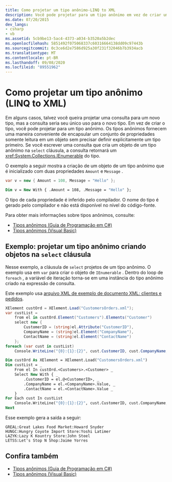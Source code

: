 ```yaml
---
title: Como projetar um tipo anônimo-LINQ to XML
description: Você pode projetar para um tipo anônimo em vez de criar um tipo apenas para uso na projeção. Este artigo fornece um exemplo de C# e Visual Basic.
ms.date: 07/20/2015
dev_langs:
- csharp
- vb
ms.assetid: 5cb9be13-5ac4-4373-a034-b3520a5b2dec
ms.openlocfilehash: 5851492f075068337c60316664138dd09c97443b
ms.sourcegitcommit: 0c3ce6d2e7586d925a30f231f32046b7b3934acb
ms.translationtype: MT
ms.contentlocale: pt-BR
ms.lasthandoff: 09/08/2020
ms.locfileid: "89551962"
---
```

# <a name="how-to-project-an-anonymous-type-linq-to-xml"></a>Como projetar um tipo anônimo (LINQ to XML)

Em alguns casos, talvez você queira projetar uma consulta para um novo tipo, mas a consulta seria seu único uso para o novo tipo. Em vez de criar o tipo, você pode projetar para um tipo anônimo. Os tipos anônimos fornecem uma maneira conveniente de encapsular um conjunto de propriedades somente leitura em um objeto sem precisar definir explicitamente um tipo primeiro. Se você escrever uma consulta que cria um objeto de um tipo anônimo na `select` cláusula, a consulta retornará um <xref:System.Collections.IEnumerable> do tipo.

O exemplo a seguir mostra a criação de um objeto de um tipo anônimo que é inicializado com duas propriedades `Amount` e `Message` .

```csharp
var v = new { Amount = 108, Message = "Hello" };
```

```vb
Dim v = New With { .Amount = 108, .Message = "Hello" };
```

O tipo de cada propriedade é inferido pelo compilador. O nome do tipo é gerado pelo compilador e não está disponível no nível do código-fonte.

Para obter mais informações sobre tipos anônimos, consulte:

- [Tipos anônimos (Guia de Programação em C#)](../../csharp/programming-guide/classes-and-structs/anonymous-types.md)
- [Tipos anônimos (Visual Basic)](../../visual-basic/programming-guide/language-features/objects-and-classes/anonymous-types.md)

## <a name="example-project-an-anonymous-type-by-creating-objects-in-the-select-clause"></a>Exemplo: projetar um tipo anônimo criando objetos na `select` cláusula

Nesse exemplo, a cláusula de `select` projetos de um tipo anônimo. O exemplo usa em `var` para criar o objeto de `IEnumerable` . Dentro do loop de `foreach` , a variável de iteração torna-se em uma instância do tipo anônimo criado na expressão de consulta.

Este exemplo usa [arquivo XML de exemplo de documento XML: clientes e pedidos](sample-xml-file-customers-orders.md).

```csharp
XElement custOrd = XElement.Load("CustomersOrders.xml");
var custList =
    from el in custOrd.Element("Customers").Elements("Customer")
    select new {
        CustomerID = (string)el.Attribute("CustomerID"),
        CompanyName = (string)el.Element("CompanyName"),
        ContactName = (string)el.Element("ContactName")
    };
foreach (var cust in custList)
    Console.WriteLine("{0}:{1}:{2}", cust.CustomerID, cust.CompanyName, cust.ContactName);
```

```vb
Dim custOrd As XElement = XElement.Load("CustomersOrders.xml")
Dim custList = _
    From el In custOrd.<Customers>.<Customer> _
    Select New With { _
        .CustomerID = el.@<CustomerID>, _
        .CompanyName = el.<CompanyName>.Value, _
        .ContactName = el.<ContactName>.Value _
    }
For Each cust In custList
    Console.WriteLine("{0}:{1}:{2}", cust.CustomerID, cust.CompanyName, cust.ContactName)
Next
```

Esse exemplo gera a saída a seguir:

```output
GREAL:Great Lakes Food Market:Howard Snyder
HUNGC:Hungry Coyote Import Store:Yoshi Latimer
LAZYK:Lazy K Kountry Store:John Steel
LETSS:Let's Stop N Shop:Jaime Yorres
```

## <a name="see-also"></a>Confira também

- [Tipos anônimos (Guia de Programação em C#)](../../csharp/programming-guide/classes-and-structs/anonymous-types.md)
- [Tipos anônimos (Visual Basic)](../../visual-basic/programming-guide/language-features/objects-and-classes/anonymous-types.md)
